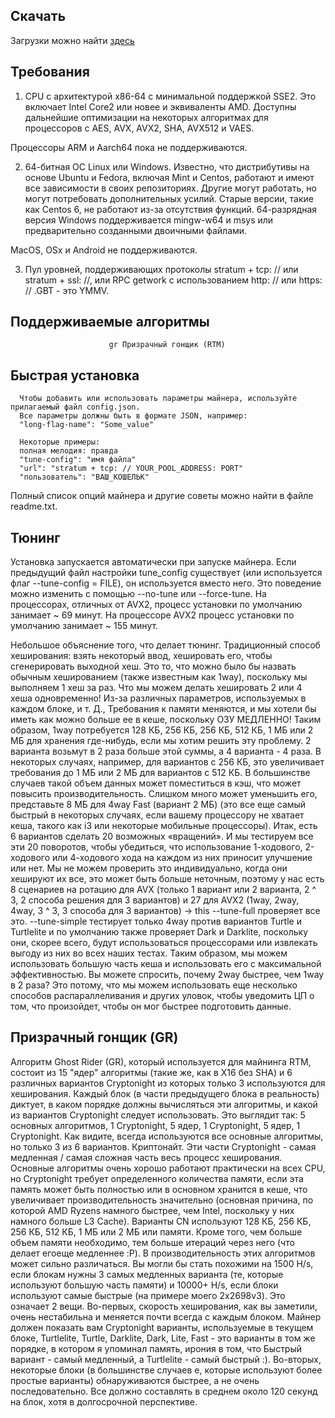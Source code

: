 Скачать
------------
Загрузки можно найти [здесь](https://github.com/HatcherMine/Raptoreum-Miner/releases)

Требования
------------

1. CPU с архитектурой x86-64 с минимальной поддержкой SSE2. Это включает
Intel Core2 или новее и эквиваленты AMD. Доступны дальнейшие оптимизации
на некоторых алгоритмах для процессоров с AES, AVX, AVX2, SHA, AVX512 и VAES.

Процессоры ARM и Aarch64 пока не поддерживаются.

2. 64-битная ОС Linux или Windows. Известно, что дистрибутивы на основе Ubuntu и Fedora, включая Mint и Centos, работают и имеют все зависимости в своих репозиториях. Другие могут работать, но могут потребовать дополнительных усилий. Старые версии, такие как Centos 6, не работают из-за отсутствия функций. 64-разрядная версия Windows поддерживается mingw-w64 и msys или предварительно созданными двоичными файлами.

MacOS, OSx и Android не поддерживаются.

3. Пул уровней, поддерживающих протоколы stratum + tcp: // или stratum + ssl: //, или RPC getwork с использованием http: // или https: // .GBT - это YMMV.

Поддерживаемые алгоритмы
--------------------


                          gr Призрачный гонщик (RTM)
                           

Быстрая установка
-----------

      Чтобы добавить или использовать параметры майнера, используйте прилагаемый файл config.json.
      Все параметры должны быть в формате JSON, например:
      "long-flag-name": "Some_value"

      Некоторые примеры:
      полная мелодия: правда
      "tune-config": "имя файла"
      "url": "stratum + tcp: // YOUR_POOL_ADDRESS: PORT"
      "пользователь": "ВАШ_КОШЕЛЬК"

Полный список опций майнера и другие советы можно найти в файле readme.txt.

Тюнинг
------
Установка запускается автоматически при запуске майнера. Если предыдущий файл настройки tune_config существует (или используется флаг --tune-config = FILE), он используется вместо него. Это поведение можно изменить с помощью --no-tune или --force-tune. На процессорах, отличных от AVX2, процесс установки по умолчанию занимает ~ 69 минут. На процессоре AVX2 процесс установки по умолчанию занимает ~ 155 минут.


Небольшое объяснение того, что делает тюнинг. Традиционный способ хеширования: взять некоторый ввод, хешировать его, чтобы сгенерировать выходной хеш. Это то, что можно было бы назвать обычным хешированием (также известным как 1way), поскольку мы выполняем 1 хеш за раз. Что мы можем делать хешировать 2 или 4 хеша одновременно! Из-за различных параметров, используемых в каждом блоке, и т. Д., Требования к памяти меняются, и мы хотели бы иметь как можно больше ее в кеше, поскольку ОЗУ МЕДЛЕННО! Таким образом, 1way потребуется 128 КБ, 256 КБ, 256 КБ, 512 КБ, 1 МБ или 2 МБ для хранения где-нибудь, если мы хотим решить эту проблему. 2 варианта возьмут в 2 раза больше этой суммы, а 4 варианта - 4 раза. В некоторых случаях, например, для вариантов с 256 КБ, это увеличивает требования до 1 МБ или 2 МБ для вариантов с 512 КБ. В большинстве случаев такой объем данных может поместиться в кэш, что может повысить производительность. Слишком много может уменьшить его, представьте 8 МБ для 4way Fast (вариант 2 МБ) (это все еще самый быстрый в некоторых случаях, если вашему процессору не хватает кеша, такого как i3 или некоторые мобильные процессоры). Итак, есть 6 вариантов сделать 20 возможных «вращений». И мы тестируем все эти 20 поворотов, чтобы убедиться, что использование 1-ходового, 2-ходового или 4-ходового хода на каждом из них приносит улучшение или нет. Мы не можем проверить это индивидуально, когда они хешируют их все, это может быть больше неточным, поэтому у нас есть 8 сценариев на ротацию для AVX (только 1 вариант или 2 варианта, 2 ^ 3, 2 способа решения для 3 вариантов) и 27 для AVX2 (1way, 2way, 4way, 3 ^ 3, 3 способа для 3 вариантов) -> this --tune-full проверяет все это. --tune-simple тестирует только 4way против вариантов Turtle и Turtlelite и по умолчанию также проверяет Dark и Darklite, поскольку они, скорее всего, будут использоваться процессорами или извлекать выгоду из них во всех наших тестах. Таким образом, мы можем использовать большую часть кеша и использовать его с максимальной эффективностью. Вы можете спросить, почему 2way быстрее, чем 1way в 2 раза? Это потому, что мы можем использовать еще несколько способов распараллеливания и других уловок, чтобы уведомить ЦП о том, что произойдет, чтобы он мог быстрее подготовить данные.

Призрачный гонщик (GR)
---------------

Алгоритм Ghost Rider (GR), который используется для майнинга RTM, состоит из 15 "ядер" алгоритмы (такие же, как в X16 без SHA) и 6 различных вариантов Cryptonight из которых только 3 используются для хеширования. Каждый блок (в части предыдущего блока в реальность) диктует, в каком порядке должны вычисляться эти алгоритмы, и какой из вариантов Cryptonight следует использовать. Это выглядит так:
5 основных алгоритмов, 1 Cryptonight, 5 ядер, 1 Cryptonight, 5 ядер, 1 Cryptonight.
Как видите, всегда используются все основные алгоритмы, но только 3 из 6 вариантов. Криптонайт. Эти части Cryptonight - самая медленная / самая сложная часть весь процесс хеширования. Основные алгоритмы очень хорошо работают практически на всех CPU, но Cryptonight требует определенного количества памяти, если эта память может быть полностью или в основном хранится в кеше, что увеличивает производительность значительно (основная причина, по которой AMD Ryzens намного быстрее, чем Intel, поскольку у них намного больше L3 Cache). Варианты CN используют 128 КБ, 256 КБ, 256 КБ, 512 КБ, 1 МБ или 2 МБ или памяти. Кроме того, чем больше объем памяти необходимо, тем больше итераций через него (что делает егоеще медленнее :P). В производительность этих алгоритмов может сильно различаться. Вы могли бы стать похожими на 1500 H/s, если блокам нужны 3 самых медленных варианта (те, которые используют большую часть памяти) и 10000+ H/s, если блоки используют самые быстрые (на примере моего 2x2698v3). Это означает 2 вещи. Во-первых, скорость хеширования, как вы заметили, очень нестабильна и меняется почти всегда с каждым блоком. Майнер должен показать вам Cryptonight варианты, используемые в текущем блоке, Turtlelite, Turtle, Darklite, Dark, Lite, Fast - это варианты в том же порядке, в котором я упоминал память, ирония в том, что Быстрый вариант - самый медленный, а Turtlelite - самый быстрый :). Во-вторых, некоторые блоки (в большинстве случаев  е, которые используют более простые варианты) обнаруживаются быстрее, а не очень последовательно. Все должно составлять в среднем около 120 секунд на блок, хотя в долгосрочной перспективе.
